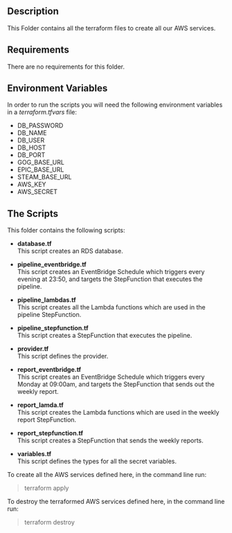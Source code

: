 ## Description

This Folder contains all the terraform files to create all our AWS services.


## Requirements
There are no requirements for this folder.

## Environment Variables
In order to run the scripts you will need the following environment variables in a *terraform.tfvars* file:

- DB_PASSWORD
- DB_NAME
- DB_USER
- DB_HOST
- DB_PORT
- GOG_BASE_URL
- EPIC_BASE_URL
- STEAM_BASE_URL
- AWS_KEY
- AWS_SECRET

## The Scripts
This folder contains the following scripts:

- **database.tf**  
This script creates an RDS database.  
  
- **pipeline_eventbridge.tf**  
This script creates an EventBridge Schedule which triggers every evening at 23:50, and targets the StepFunction that executes the pipeline.  
  
- **pipeline_lambdas.tf**  
This script creates all the Lambda functions which are used in the pipeline StepFunction. 

- **pipeline_stepfunction.tf**  
This script creates a StepFunction that executes the pipeline.  
  
- **provider.tf**  
This script defines the provider.  
  
- **report_eventbridge.tf**  
This script creates an EventBridge Schedule which triggers every Monday at 09:00am, and targets the StepFunction that sends out the weekly report.  
  
- **report_lamda.tf**  
This script creates the Lambda functions which are used in the weekly report StepFunction.  
  
- **report_stepfunction.tf**  
This script creates a StepFunction that sends the weekly reports.    

- **variables.tf**  
This script defines the types for all the secret variables.  
  
  
To create all the AWS services defined here, in the command line run:
> terraform apply

To destroy the terraformed AWS services defined here, in the command line run:
> terraform destroy